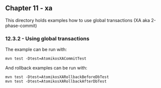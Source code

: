 Chapter 11 - xa
---------------

This directory holds examples how to use global transactions (XA aka 2-phase-commit)

### 12.3.2 - Using global transactions

The example can be run with:

    mvn test -Dtest=AtomikosXACommitTest

And rollback examples can be run with:

    mvn test -Dtest=AtomikosXARollbackBeforeDbTest
    mvn test -Dtest=AtomikosXARollbackAfterDbTest

